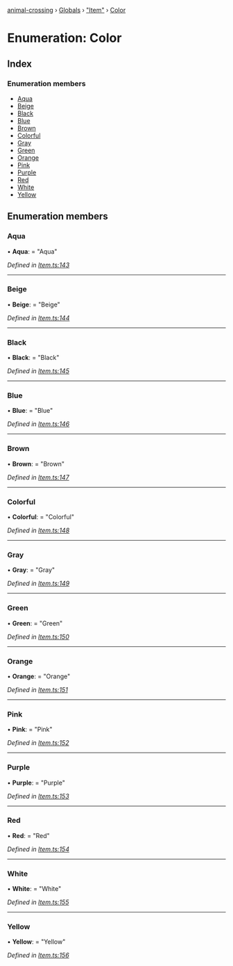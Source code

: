[animal-crossing](../README.md) › [Globals](../globals.md) › ["Item"](../modules/_item_.md) › [Color](_item_.color.md)

# Enumeration: Color

## Index

### Enumeration members

* [Aqua](_item_.color.md#aqua)
* [Beige](_item_.color.md#beige)
* [Black](_item_.color.md#black)
* [Blue](_item_.color.md#blue)
* [Brown](_item_.color.md#brown)
* [Colorful](_item_.color.md#colorful)
* [Gray](_item_.color.md#gray)
* [Green](_item_.color.md#green)
* [Orange](_item_.color.md#orange)
* [Pink](_item_.color.md#pink)
* [Purple](_item_.color.md#purple)
* [Red](_item_.color.md#red)
* [White](_item_.color.md#white)
* [Yellow](_item_.color.md#yellow)

## Enumeration members

###  Aqua

• **Aqua**: = "Aqua"

*Defined in [Item.ts:143](https://github.com/Norviah/animal-crossing/blob/6476932/module/types/Item.ts#L143)*

___

###  Beige

• **Beige**: = "Beige"

*Defined in [Item.ts:144](https://github.com/Norviah/animal-crossing/blob/6476932/module/types/Item.ts#L144)*

___

###  Black

• **Black**: = "Black"

*Defined in [Item.ts:145](https://github.com/Norviah/animal-crossing/blob/6476932/module/types/Item.ts#L145)*

___

###  Blue

• **Blue**: = "Blue"

*Defined in [Item.ts:146](https://github.com/Norviah/animal-crossing/blob/6476932/module/types/Item.ts#L146)*

___

###  Brown

• **Brown**: = "Brown"

*Defined in [Item.ts:147](https://github.com/Norviah/animal-crossing/blob/6476932/module/types/Item.ts#L147)*

___

###  Colorful

• **Colorful**: = "Colorful"

*Defined in [Item.ts:148](https://github.com/Norviah/animal-crossing/blob/6476932/module/types/Item.ts#L148)*

___

###  Gray

• **Gray**: = "Gray"

*Defined in [Item.ts:149](https://github.com/Norviah/animal-crossing/blob/6476932/module/types/Item.ts#L149)*

___

###  Green

• **Green**: = "Green"

*Defined in [Item.ts:150](https://github.com/Norviah/animal-crossing/blob/6476932/module/types/Item.ts#L150)*

___

###  Orange

• **Orange**: = "Orange"

*Defined in [Item.ts:151](https://github.com/Norviah/animal-crossing/blob/6476932/module/types/Item.ts#L151)*

___

###  Pink

• **Pink**: = "Pink"

*Defined in [Item.ts:152](https://github.com/Norviah/animal-crossing/blob/6476932/module/types/Item.ts#L152)*

___

###  Purple

• **Purple**: = "Purple"

*Defined in [Item.ts:153](https://github.com/Norviah/animal-crossing/blob/6476932/module/types/Item.ts#L153)*

___

###  Red

• **Red**: = "Red"

*Defined in [Item.ts:154](https://github.com/Norviah/animal-crossing/blob/6476932/module/types/Item.ts#L154)*

___

###  White

• **White**: = "White"

*Defined in [Item.ts:155](https://github.com/Norviah/animal-crossing/blob/6476932/module/types/Item.ts#L155)*

___

###  Yellow

• **Yellow**: = "Yellow"

*Defined in [Item.ts:156](https://github.com/Norviah/animal-crossing/blob/6476932/module/types/Item.ts#L156)*

